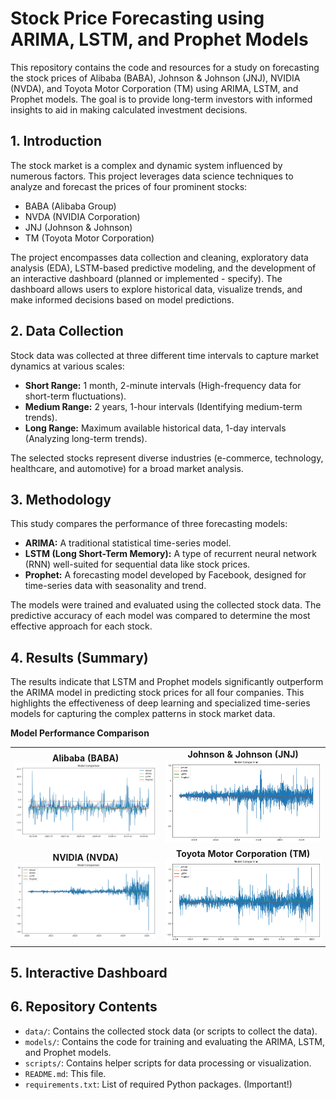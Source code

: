 # Stock Price Forecasting using ARIMA, LSTM, and Prophet Models

This repository contains the code and resources for a study on forecasting the stock prices of Alibaba (BABA), Johnson & Johnson (JNJ), NVIDIA (NVDA), and Toyota Motor Corporation (TM) using ARIMA, LSTM, and Prophet models.  The goal is to provide long-term investors with informed insights to aid in making calculated investment decisions.

## 1. Introduction

The stock market is a complex and dynamic system influenced by numerous factors. This project leverages data science techniques to analyze and forecast the prices of four prominent stocks:

*   BABA (Alibaba Group)
*   NVDA (NVIDIA Corporation)
*   JNJ (Johnson & Johnson)
*   TM (Toyota Motor Corporation)

The project encompasses data collection and cleaning, exploratory data analysis (EDA), LSTM-based predictive modeling, and the development of an interactive dashboard (planned or implemented - specify). The dashboard allows users to explore historical data, visualize trends, and make informed decisions based on model predictions.

## 2. Data Collection

Stock data was collected at three different time intervals to capture market dynamics at various scales:

*   **Short Range:** 1 month, 2-minute intervals (High-frequency data for short-term fluctuations).
*   **Medium Range:** 2 years, 1-hour intervals (Identifying medium-term trends).
*   **Long Range:** Maximum available historical data, 1-day intervals (Analyzing long-term trends).

The selected stocks represent diverse industries (e-commerce, technology, healthcare, and automotive) for a broad market analysis.

## 3. Methodology

This study compares the performance of three forecasting models:

*   **ARIMA:** A traditional statistical time-series model.
*   **LSTM (Long Short-Term Memory):** A type of recurrent neural network (RNN) well-suited for sequential data like stock prices.
*   **Prophet:** A forecasting model developed by Facebook, designed for time-series data with seasonality and trend.

The models were trained and evaluated using the collected stock data.  The predictive accuracy of each model was compared to determine the most effective approach for each stock.

## 4. Results (Summary)

The results indicate that LSTM and Prophet models significantly outperform the ARIMA model in predicting stock prices for all four companies. This highlights the effectiveness of deep learning and specialized time-series models for capturing the complex patterns in stock market data.

**Model Performance Comparison**

<table>
  <tr>
    <td align="center">
      <strong>Alibaba (BABA)</strong><br>
      <img src="images/baba_prediction.png" alt="Model Comparison for BABA">
    </td>
    <td align="center">
      <strong>Johnson & Johnson (JNJ)</strong><br>
      <img src="images/jnj_prediction.png" alt="Model Comparison for JNJ">
    </td>
  </tr>
  <tr>
    <td align="center">
      <strong>NVIDIA (NVDA)</strong><br>
      <img src="images/nvda_prediction.png" alt="Model Comparison for NVDA">
    </td>
    <td align="center">
      <strong>Toyota Motor Corporation (TM)</strong><br>
      <img src="images/tm_prediction.png" alt="Model Comparison for TM">
    </td>
  </tr>
</table>


## 5.  Interactive Dashboard   

## 6.  Repository Contents

*   `data/`: Contains the collected stock data (or scripts to collect the data).
*   `models/`: Contains the code for training and evaluating the ARIMA, LSTM, and Prophet models.
*   `scripts/`: Contains helper scripts for data processing or visualization.
*   `README.md`: This file.
*   `requirements.txt`: List of required Python packages. (Important!)

